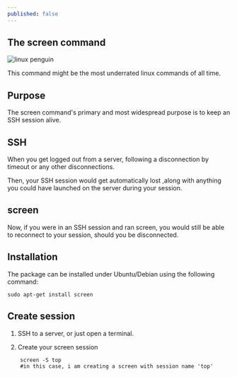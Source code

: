 ```yaml
---
published: false
---
```

## The screen command
![linux penguin](https://raw.githubusercontent.com/codarrenvelvindron/codarrenvelvindron.github.io/master/images/154px-Tux-simple.svg.png)

This command might be the most underrated linux commands of all time.

## Purpose
The screen command's primary and most widespread purpose is to keep an SSH session alive.

## SSH
When you get logged out from a server, following a disconnection by timeout or any other disconnections.

Then, your SSH session would get automatically lost ,along with anything you could have launched on the server during your session.

## screen
Now, if you were in an SSH session and ran screen, you would still be able to reconnect to your session, should you be disconnected.

## Installation

The package can be installed under Ubuntu/Debian using the following command:
```
sudo apt-get install screen
```

## Create session
1. SSH to a server, or just open a terminal.

2. Create your screen session
```
    screen -S top
    #in this case, i am creating a screen with session name 'top'
```
